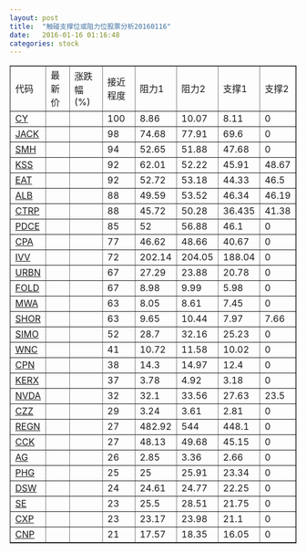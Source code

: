 ```yaml
---
layout: post
title:  "触碰支撑位或阻力位股票分析20160116"
date:   2016-01-16 01:16:48
categories: stock
---
```

<script type="text/javascript">
var stockList = []
stockList.push('gb_cy');
stockList.push('gb_jack');
stockList.push('gb_smh');
stockList.push('gb_kss');
stockList.push('gb_eat');
stockList.push('gb_alb');
stockList.push('gb_ctrp');
stockList.push('gb_pdce');
stockList.push('gb_cpa');
stockList.push('gb_ivv');
stockList.push('gb_urbn');
stockList.push('gb_fold');
stockList.push('gb_mwa');
stockList.push('gb_shor');
stockList.push('gb_simo');
stockList.push('gb_wnc');
stockList.push('gb_cpn');
stockList.push('gb_kerx');
stockList.push('gb_nvda');
stockList.push('gb_czz');
stockList.push('gb_regn');
stockList.push('gb_cck');
stockList.push('gb_ag');
stockList.push('gb_phg');
stockList.push('gb_dsw');
stockList.push('gb_se');
stockList.push('gb_cxp');
stockList.push('gb_cnp');
</script>
<table border="1">
 <tr>
 <td>代码</td>
 <td>最新价</td>
 <td>涨跌幅(%)</td>
 <td>接近程度</td>
 <td>阻力1</td>
 <td>阻力2</td>
 <td>支撑1</td>
 <td>支撑2</td>
</tr>
  <tr id="cy" class="green">
  <td><a href="http://stock.finance.sina.com.cn/usstock/quotes/CY.html" target="_blank">CY</a></td><td></td><td></td><td>100</td><td>8.86</td><td>10.07</td><td>8.11</td><td>0</td></tr>
  <tr id="jack" class="red">
  <td><a href="http://stock.finance.sina.com.cn/usstock/quotes/JACK.html" target="_blank">JACK</a></td><td></td><td></td><td>98</td><td>74.68</td><td>77.91</td><td>69.6</td><td>0</td></tr>
  <tr id="smh" class="green">
  <td><a href="http://stock.finance.sina.com.cn/usstock/quotes/SMH.html" target="_blank">SMH</a></td><td></td><td></td><td>94</td><td>52.65</td><td>51.88</td><td>47.68</td><td>0</td></tr>
  <tr id="kss" class="green">
  <td><a href="http://stock.finance.sina.com.cn/usstock/quotes/KSS.html" target="_blank">KSS</a></td><td></td><td></td><td>92</td><td>62.01</td><td>52.22</td><td>45.91</td><td>48.67</td></tr>
  <tr id="eat" class="green">
  <td><a href="http://stock.finance.sina.com.cn/usstock/quotes/EAT.html" target="_blank">EAT</a></td><td></td><td></td><td>92</td><td>52.72</td><td>53.18</td><td>44.33</td><td>46.5</td></tr>
  <tr id="alb" class="red">
  <td><a href="http://stock.finance.sina.com.cn/usstock/quotes/ALB.html" target="_blank">ALB</a></td><td></td><td></td><td>88</td><td>49.59</td><td>53.52</td><td>46.34</td><td>46.19</td></tr>
  <tr id="ctrp" class="green">
  <td><a href="http://stock.finance.sina.com.cn/usstock/quotes/CTRP.html" target="_blank">CTRP</a></td><td></td><td></td><td>88</td><td>45.72</td><td>50.28</td><td>36.435</td><td>41.38</td></tr>
  <tr id="pdce" class="red">
  <td><a href="http://stock.finance.sina.com.cn/usstock/quotes/PDCE.html" target="_blank">PDCE</a></td><td></td><td></td><td>85</td><td>52</td><td>56.88</td><td>46.1</td><td>0</td></tr>
  <tr id="cpa" class="red">
  <td><a href="http://stock.finance.sina.com.cn/usstock/quotes/CPA.html" target="_blank">CPA</a></td><td></td><td></td><td>77</td><td>46.62</td><td>48.66</td><td>40.67</td><td>0</td></tr>
  <tr id="ivv" class="green">
  <td><a href="http://stock.finance.sina.com.cn/usstock/quotes/IVV.html" target="_blank">IVV</a></td><td></td><td></td><td>72</td><td>202.14</td><td>204.05</td><td>188.04</td><td>0</td></tr>
  <tr id="urbn" class="green">
  <td><a href="http://stock.finance.sina.com.cn/usstock/quotes/URBN.html" target="_blank">URBN</a></td><td></td><td></td><td>67</td><td>27.29</td><td>23.88</td><td>20.78</td><td>0</td></tr>
  <tr id="fold" class="green">
  <td><a href="http://stock.finance.sina.com.cn/usstock/quotes/FOLD.html" target="_blank">FOLD</a></td><td></td><td></td><td>67</td><td>8.98</td><td>9.99</td><td>5.98</td><td>0</td></tr>
  <tr id="mwa" class="red">
  <td><a href="http://stock.finance.sina.com.cn/usstock/quotes/MWA.html" target="_blank">MWA</a></td><td></td><td></td><td>63</td><td>8.05</td><td>8.61</td><td>7.45</td><td>0</td></tr>
  <tr id="shor" class="green">
  <td><a href="http://stock.finance.sina.com.cn/usstock/quotes/SHOR.html" target="_blank">SHOR</a></td><td></td><td></td><td>63</td><td>9.65</td><td>10.44</td><td>7.97</td><td>7.66</td></tr>
  <tr id="simo" class="green">
  <td><a href="http://stock.finance.sina.com.cn/usstock/quotes/SIMO.html" target="_blank">SIMO</a></td><td></td><td></td><td>52</td><td>28.7</td><td>32.16</td><td>25.23</td><td>0</td></tr>
  <tr id="wnc" class="green">
  <td><a href="http://stock.finance.sina.com.cn/usstock/quotes/WNC.html" target="_blank">WNC</a></td><td></td><td></td><td>41</td><td>10.72</td><td>11.58</td><td>10.02</td><td>0</td></tr>
  <tr id="cpn" class="green">
  <td><a href="http://stock.finance.sina.com.cn/usstock/quotes/CPN.html" target="_blank">CPN</a></td><td></td><td></td><td>38</td><td>14.3</td><td>14.97</td><td>12.4</td><td>0</td></tr>
  <tr id="kerx" class="green">
  <td><a href="http://stock.finance.sina.com.cn/usstock/quotes/KERX.html" target="_blank">KERX</a></td><td></td><td></td><td>37</td><td>3.78</td><td>4.92</td><td>3.18</td><td>0</td></tr>
  <tr id="nvda" class="green">
  <td><a href="http://stock.finance.sina.com.cn/usstock/quotes/NVDA.html" target="_blank">NVDA</a></td><td></td><td></td><td>32</td><td>32.1</td><td>33.56</td><td>27.63</td><td>23.5</td></tr>
  <tr id="czz" class="green">
  <td><a href="http://stock.finance.sina.com.cn/usstock/quotes/CZZ.html" target="_blank">CZZ</a></td><td></td><td></td><td>29</td><td>3.24</td><td>3.61</td><td>2.81</td><td>0</td></tr>
  <tr id="regn" class="red">
  <td><a href="http://stock.finance.sina.com.cn/usstock/quotes/REGN.html" target="_blank">REGN</a></td><td></td><td></td><td>27</td><td>482.92</td><td>544</td><td>448.1</td><td>0</td></tr>
  <tr id="cck" class="green">
  <td><a href="http://stock.finance.sina.com.cn/usstock/quotes/CCK.html" target="_blank">CCK</a></td><td></td><td></td><td>27</td><td>48.13</td><td>49.68</td><td>45.15</td><td>0</td></tr>
  <tr id="ag" class="green">
  <td><a href="http://stock.finance.sina.com.cn/usstock/quotes/AG.html" target="_blank">AG</a></td><td></td><td></td><td>26</td><td>2.85</td><td>3.36</td><td>2.66</td><td>0</td></tr>
  <tr id="phg" class="green">
  <td><a href="http://stock.finance.sina.com.cn/usstock/quotes/PHG.html" target="_blank">PHG</a></td><td></td><td></td><td>25</td><td>25</td><td>25.91</td><td>23.34</td><td>0</td></tr>
  <tr id="dsw" class="green">
  <td><a href="http://stock.finance.sina.com.cn/usstock/quotes/DSW.html" target="_blank">DSW</a></td><td></td><td></td><td>24</td><td>24.61</td><td>24.77</td><td>22.25</td><td>0</td></tr>
  <tr id="se" class="red">
  <td><a href="http://stock.finance.sina.com.cn/usstock/quotes/SE.html" target="_blank">SE</a></td><td></td><td></td><td>23</td><td>25.5</td><td>28.51</td><td>21.75</td><td>0</td></tr>
  <tr id="cxp" class="red">
  <td><a href="http://stock.finance.sina.com.cn/usstock/quotes/CXP.html" target="_blank">CXP</a></td><td></td><td></td><td>23</td><td>23.17</td><td>23.98</td><td>21.1</td><td>0</td></tr>
  <tr id="cnp" class="green">
  <td><a href="http://stock.finance.sina.com.cn/usstock/quotes/CNP.html" target="_blank">CNP</a></td><td></td><td></td><td>21</td><td>17.57</td><td>18.35</td><td>16.05</td><td>0</td></tr>
</table>
